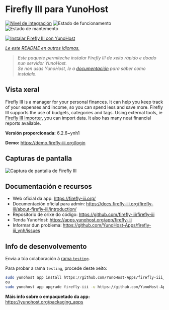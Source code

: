 <!--
NOTA: Este README foi creado automáticamente por <https://github.com/YunoHost/apps/tree/master/tools/readme_generator>
NON debe editarse manualmente.
-->

# Firefly III para YunoHost

[![Nivel de integración](https://apps.yunohost.org/badge/integration/firefly-iii)](https://ci-apps.yunohost.org/ci/apps/firefly-iii/)
![Estado de funcionamento](https://apps.yunohost.org/badge/state/firefly-iii)
![Estado de mantemento](https://apps.yunohost.org/badge/maintained/firefly-iii)

[![Instalar Firefly III con YunoHost](https://install-app.yunohost.org/install-with-yunohost.svg)](https://install-app.yunohost.org/?app=firefly-iii)

*[Le este README en outros idiomas.](./ALL_README.md)*

> *Este paquete permíteche instalar Firefly III de xeito rápido e doado nun servidor YunoHost.*  
> *Se non usas YunoHost, le a [documentación](https://yunohost.org/install) para saber como instalalo.*

## Vista xeral

Firefly III is a manager for your personal finances. It can help you keep track of your expenses and income, so you can spend less and save more. Firefly III supports the use of budgets, categories and tags. Using external tools, ie [Firefly III Importer](https://github.com/YunoHost-Apps/firefly-iii-di_ynh), you can import data. It also has many neat financial reports available.


**Versión proporcionada:** 6.2.6~ynh1

**Demo:** <https://demo.firefly-iii.org/login>

## Capturas de pantalla

![Captura de pantalla de Firefly III](./doc/screenshots/imac-complete.png)

## Documentación e recursos

- Web oficial da app: <https://firefly-iii.org/>
- Documentación oficial para admin: <https://docs.firefly-iii.org/firefly-iii/about-firefly-iii/introduction/>
- Repositorio de orixe do código: <https://github.com/firefly-iii/firefly-iii>
- Tenda YunoHost: <https://apps.yunohost.org/app/firefly-iii>
- Informar dun problema: <https://github.com/YunoHost-Apps/firefly-iii_ynh/issues>

## Info de desenvolvemento

Envía a túa colaboración á [rama `testing`](https://github.com/YunoHost-Apps/firefly-iii_ynh/tree/testing).

Para probar a rama `testing`, procede deste xeito:

```bash
sudo yunohost app install https://github.com/YunoHost-Apps/firefly-iii_ynh/tree/testing --debug
ou
sudo yunohost app upgrade firefly-iii -u https://github.com/YunoHost-Apps/firefly-iii_ynh/tree/testing --debug
```

**Máis info sobre o empaquetado da app:** <https://yunohost.org/packaging_apps>

